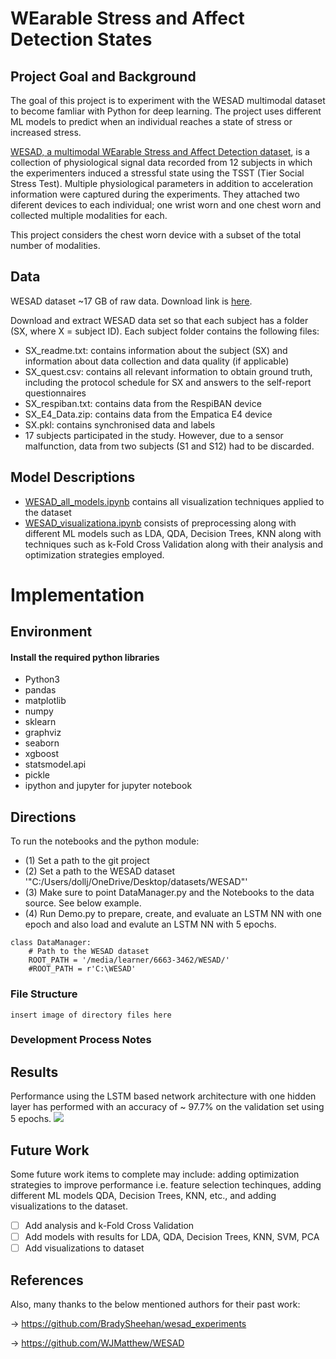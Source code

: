 
# WEarable Stress and Affect Detection States

## Project Goal and Background

The goal of this project is to experiment with the WESAD multimodal dataset to become famliar with Python for deep learning.
The project uses different ML models to predict when an individual reaches a state of stress or increased stress.

[WESAD, a multimodal WEarable Stress and Affect Detection dataset](/references), is a collection of physiological signal data recorded from 12 subjects in which the experimenters induced a stressful state using the TSST (Tier Social Stress Test). Multiple physiological parameters in addition to acceleration information were captured during the experiments. They attached two diferent devices to each individual; one wrist worn and one chest worn and collected multiple modalities for each.

This project considers the chest worn device with a subset of the total number
of modalities.

## Data

WESAD dataset ~17 GB of raw data. Download link is [here](https://uni-siegen.sciebo.de/s/pYjSgfOVs6Ntahr/download).

Download and extract WESAD data set so that each subject has a folder (SX, where X = subject ID). Each subject folder contains the following files:

- SX_readme.txt: contains information about the subject (SX) and information about data collection and data quality (if applicable)
- SX_quest.csv: contains all relevant information to obtain ground truth, including the protocol schedule for SX and answers to the self-report questionnaires
- SX_respiban.txt: contains data from the RespiBAN device
- SX_E4_Data.zip: contains data from the Empatica E4 device
- SX.pkl: contains synchronised data and labels
- 17 subjects participated in the study. However, due to a sensor malfunction, data from two subjects (S1 and S12) had to be discarded.

## Model Descriptions

- [WESAD_all_models.ipynb](https://github.com/dollja/stress-affect-wesad/blob/main/WESAD_all_models.ipynb) contains all visualization techniques applied to the dataset
- [WESAD_visualizationa.ipynb](https://github.com/dollja/stress-affect-wesad/blob/main/WESAD_visualization.ipynb) consists of preprocessing along with different ML models such as LDA, QDA, Decision Trees, KNN along with techniques such as k-Fold Cross Validation along with   their analysis and optimization strategies employed.

# Implementation

## Environment

#### Install the required python libraries

- Python3
- pandas
- matplotlib
- numpy
- sklearn
- graphviz
- seaborn
- xgboost
- statsmodel.api
- pickle
- ipython and jupyter for jupyter notebook

## Directions

To run the notebooks and the python module:

- (1) Set a path to the git project
- (2) Set a path to the WESAD dataset '"C:/Users/dollj/OneDrive/Desktop/datasets/WESAD"'
- (3) Make sure to point DataManager.py and the Notebooks to the data source. See below example.
- (4) Run Demo.py to prepare, create, and evaluate an LSTM NN with one epoch and also load and evalute an LSTM NN with 5 epochs.

```  
class DataManager:
    # Path to the WESAD dataset
    ROOT_PATH = '/media/learner/6663-3462/WESAD/'
    #ROOT_PATH = r'C:\WESAD'
```

### File Structure

```
insert image of directory files here
```

### Development Process Notes

## Results

Performance using the LSTM based network architecture with one hidden layer has performed with an accuracy of ~ 97.7% on the validation set using 5 epochs.
<img src="https://github.com/dollja/stress_affect_wesad/blob/master/src/models/results_model-2022-12-1218_56_51_epochs5_learning_rate0_05.PNG">

## Future Work

Some future work items to complete may include: adding optimization strategies to improve performance i.e. feature selection techinques, adding different ML models QDA, Decision Trees, KNN, etc., and adding visualizations to the dataset.

- [ ] Add analysis and k-Fold Cross Validation
- [ ] Add models with results for LDA, QDA, Decision Trees, KNN, SVM, PCA
- [ ] Add visualizations to dataset

## References

Also, many thanks to the below mentioned authors for their past work:

-> <https://github.com/BradySheehan/wesad_experiments>

-> <https://github.com/WJMatthew/WESAD>
